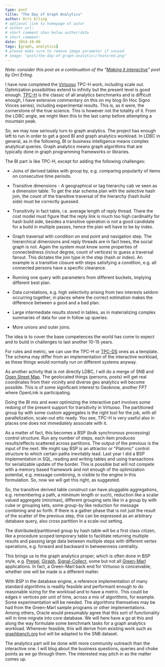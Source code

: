 ```yaml
---
type: post
title: "The Day of Graph Analytics"
author: Orri Erling
# optional link to homepage of autor
# author_url: 
# short comment shon below author/date
# short_comment:
date: 2014-10-09
tags: [graph, analytics]
# please make sure to remove image parameter if unused
# image: "post/the-day-of-graph-analytics/featured.png" 
---
```


_Note: consider this post as a continuation of the
"[Making it interactive](../making-it-interactive)" post by Orri Erling._ 
 
I have now completed
the [Virtuoso](https://github.com/openlink/virtuoso-opensource) TPC-H work,
including scale out.  Optimization possibilities extend to infinity but
the present level is good enough. [TPC-H](http://www.tpc.org/tpch/) is the
classic of all analytics benchmarks and is difficult enough, I have
extensive commentary on this on my blog (In Hoc Signo Vinces series),
including experimental results.  This is, as it were, the cornerstone of
the true science.  This is however not the totality of
it.  From the LDBC angle, we might liken this to the last camp before
attempting a mountain peak. 
 
So, we may now seriously turn to graph analytics. The project has enough
left to run in order to get a good BI and graph analytics workload.  In
LDBC in general, as in the following, BI or business intelligence means
complex analytical queries.  Graph analytics means graph algorithms that
are typically done in graph programming frameworks or libraries. 
 
The BI part is like TPC-H, except for adding the following challenges:

* Joins of derived tables with group by,  e.g. comparing popularity of
items on consecutive time periods.

* Transitive dimensions - A geographical or tag hierarchy cab ve seen as
a dimension table.  To get the star schema plan with the selective hash
join, the count of the transitive traversal of the hierarchy (hash build
side) must be correctly guessed.

* Transitivity in fact table, i.e. average length of reply thread. 
There the cost model must figure that the reply link is much too high
cardinality for hash build side, besides a transitive operation is not a
good candidate for a build in multiple passes, hence the plan will have
to be by index.

* Graph traversal with condition on end point and navigation step.  The
hierarchical dimensions and reply threads are in fact trees, the social
graph is not.  Again  the system must know some properties of
connectedness (in/out degree, count of vertices) to guess a traversal
fanout.  This dictates the join type in the step (hash or index).  An
example is a transitive closure with steps satisfying a condition, e.g.
all connected persons have a specific clearance.

* Running one query with parameters from different buckets, implying
different best plan.

* Data correlations, e.g. high selectivity arising from two interests
seldom occurring together, in places where the correct estimation makes
the difference between a good and a bad plan.

* Large intermediate results stored in tables, as in materializing
complex summaries of data for use in follow up queries.

* More unions and outer joins.

 
 
The idea is to cover the base competences the world has come to expect
and to build in challenges to last another 10-15 years. 
 
For rules and metric, we can use the TPC-H or
[TPC-DS](http://www.tpc.org/tpcds/default.asp) ones as a template.  The
schema may differ from an implementation of the interactive workload, as
these things would normally run on different systems anyway. 
 
As another activity that is not directly LDBC, I will do a merge of SNB
and [Open Street Map](http://www.openstreetmap.org/).  The geolocated
things (persons, posts) will get real coordinates from their  vicinity
and diverse geo analytics will become possible. This is of some
significant interest to Geoknow, another FP7 where OpenLink is
participating. 
 
Doing the BI mix and even optimizing the interactive part involves some
redoing of the present support for transitivity in Virtuoso.  The
partitioned group by with some custom aggregates is the right tool for
the job, with all parallelization, scale-out ettc ready.  You see, TPC-H
is very useful also in places one does not immediately associate with
it. 
 
As a matter of fact, this becomes a BSP (bulk synchronous processing)
control structure.  Run any number of steps, each item produces
results/effects scattered across partitions.  The output of the previous
is the input of the next.  We might say BSP is an attractor or
"Platonic" control structure to which certain paths inevitably lead.
Last year I did a BSP implementation in SQL, reading and writing tables
and using transactions for serializable update of the border. This is
possible but will not compete with a memory based framework and not
enough of the optimization potential, e.g. message combining, is visible
to the engine in this formulation.  So, now we will get this right, as
suggested. 
 
So, the transitive derived table construct can have pluggable
aggregations, e.g. remembering a path, a minimum length or such),
reduction like a scalar valued aggregate (min/max), different grouping
sets like in a group by with cube or grouping sets, some group-by like
reduction for message combining and so forth.  If there is a gather
phase that is not just the result of the scatter of the previous step,
this can be expressed as an arbitrary database query, also cross 
partition in a scale-out setting.

 
The distributed/partitioned group by hash table will be a first class
citizen, like a procedure scoped temporary table to facilitate returning
multiple results and passing large data between multiple steps with
different vertex operations, e.g. forward and backward in betweenness
centrality.   
 
 
This brings us to the graph analytics proper, which is often done in BSP
style, e.g.
[Pregel](http://es.slideshare.net/shatteredNirvana/pregel-a-system-for-largescale-graph-processing),
[Giraph](http://giraph.apache.org),
[Signal-Collect](http://uzh.github.io/signal-collect/), some but not all
[Green-Marl](http://ppl.stanford.edu/main/green_marl.html) applications. 
In fact, a Green-Marl back end for Virtuoso is conceivable, whether one
will be made is a different matter. 
 
With BSP in the database engine, a reference implementation of many
standard algorithms is readily feasible and performant enough to do
reasonable sizing for the workload and to have a metric.  This could be
edges ir vertices per unit of time, across a mix of algorithms, for
example.  Some experimentation will be needed.  The algorithms
themselves may be had from the Green-Marl sample programs or other
implementations.  Among others, Oracle would presumably agree that this
sort of functionality will in time migrate into core database. We will
here have a go at this and along the way formulate some benchmark tasks
for a graph analytics workload.  Whenever feasible, this will derive
from existing work such as [graphbench.org](http://graphbench.org/) but
will be adapted to the SNB dataset. 
 
The analytics part will be done with more community outreach than the
interactive one.  I will blog about the business questions, queries and
choke points as we go through them.  The interested may pitch in as the
matter comes up.

